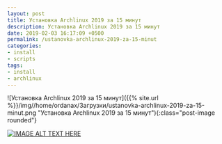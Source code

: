 ```yaml
---
layout: post
title: Установка Archlinux 2019 за 15 минут
description: Установка Archlinux 2019 за 15 минут
date: 2019-02-03 16:17:09 +0500
permalink: /ustanovka-archlinux-2019-za-15-minut
categories: 
- install
- scripts
tags:
- install
- archlinux
---
```

![Установка Archlinux 2019 за 15 минут]({{% site.url %}}/img//home/ordanax/Загрузки/ustanovka-archlinux-2019-za-15-minut.png "Установка Archlinux 2019 за 15 минут"){:class="post-image rounded"}

[![IMAGE ALT TEXT HERE](http://img.youtube.com/vi/nvVF_qKDUeM/0.jpg)](http://www.youtube.com/watch?v=nvVF_qKDUeM)
